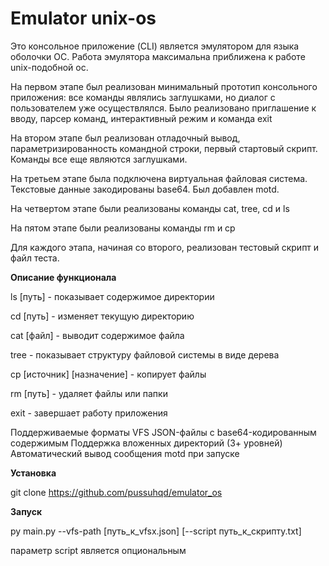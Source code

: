 ﻿# Emulator unix-os

Это консольное приложение (CLI) является эмулятором для языка оболочки OC. Работа эмулятора максимальна приближена к работе unix-подобной ос.

На первом этапе был реализован минимальный прототип консольного приложения: все команды являлись заглушками, но диалог с пользователем уже осуществлялся. Было реализовано приглашение к вводу, парсер команд, интерактивный режим и команда exit

На втором этапе был реализован отладочный вывод, параметризированность командной строки, первый стартовый скрипт. Команды все еще являются заглушками.

На третьем этапе была подключена виртуальная файловая система. Текстовые данные закодированы base64. Был добавлен motd. 

На четвертом этапе были реализованы команды cat, tree, cd и ls

На пятом этапе были реализованы команды rm и cp

Для каждого этапа, начиная со второго, реализован тестовый скрипт и файл теста.

**Описание функционала**

ls [путь] - показывает содержимое директории

cd [путь] - изменяет текущую директорию

cat [файл] - выводит содержимое файла

tree - показывает структуру файловой системы в виде дерева

cp [источник] [назначение] - копирует файлы

rm [путь] - удаляет файлы или папки

exit - завершает работу приложения

Поддерживаемые форматы VFS
JSON-файлы с base64-кодированным содержимым
Поддержка вложенных директорий (3+ уровней)
Автоматический вывод сообщения motd при запуске

**Установка**

git clone https://github.com/pussuhqd/emulator_os

**Запуск**

py main.py --vfs-path [путь_к_vfsх.json] [--script путь_к_скрипту.txt]

параметр script является опциональным